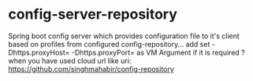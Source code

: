 # config-server-repository
Spring boot config server which provides configuration file to it's client based on profiles from configured config-repository...
add set -Dhttps.proxyHost= -Dhttps.proxyPort= as VM Argument if it is required ?  when you have used cloud url like 
uri: https://github.com/singhmahabir/config-repository